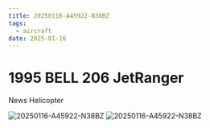 ```yaml
---
title: 20250116-A45922-N38BZ
tags:
  - aircraft
date: 2025-01-16
---
```


# 1995 BELL 206 JetRanger

News Helicopter

![20250116-A45922-N38BZ](/aircraft/20250116-A45922-N38BZ-0.jpg)
![20250116-A45922-N38BZ](/aircraft/20250116-A45922-N38BZ-1.jpg)
